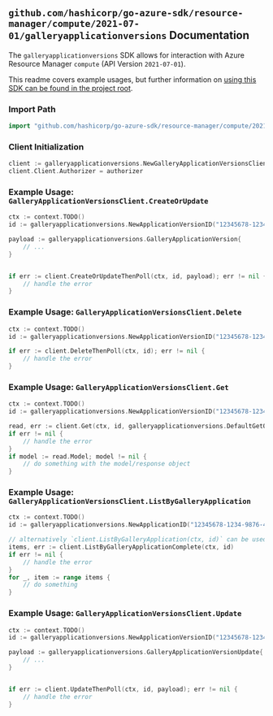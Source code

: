 
## `github.com/hashicorp/go-azure-sdk/resource-manager/compute/2021-07-01/galleryapplicationversions` Documentation

The `galleryapplicationversions` SDK allows for interaction with Azure Resource Manager `compute` (API Version `2021-07-01`).

This readme covers example usages, but further information on [using this SDK can be found in the project root](https://github.com/hashicorp/go-azure-sdk/tree/main/docs).

### Import Path

```go
import "github.com/hashicorp/go-azure-sdk/resource-manager/compute/2021-07-01/galleryapplicationversions"
```


### Client Initialization

```go
client := galleryapplicationversions.NewGalleryApplicationVersionsClientWithBaseURI("https://management.azure.com")
client.Client.Authorizer = authorizer
```


### Example Usage: `GalleryApplicationVersionsClient.CreateOrUpdate`

```go
ctx := context.TODO()
id := galleryapplicationversions.NewApplicationVersionID("12345678-1234-9876-4563-123456789012", "example-resource-group", "galleryValue", "applicationValue", "versionValue")

payload := galleryapplicationversions.GalleryApplicationVersion{
	// ...
}


if err := client.CreateOrUpdateThenPoll(ctx, id, payload); err != nil {
	// handle the error
}
```


### Example Usage: `GalleryApplicationVersionsClient.Delete`

```go
ctx := context.TODO()
id := galleryapplicationversions.NewApplicationVersionID("12345678-1234-9876-4563-123456789012", "example-resource-group", "galleryValue", "applicationValue", "versionValue")

if err := client.DeleteThenPoll(ctx, id); err != nil {
	// handle the error
}
```


### Example Usage: `GalleryApplicationVersionsClient.Get`

```go
ctx := context.TODO()
id := galleryapplicationversions.NewApplicationVersionID("12345678-1234-9876-4563-123456789012", "example-resource-group", "galleryValue", "applicationValue", "versionValue")

read, err := client.Get(ctx, id, galleryapplicationversions.DefaultGetOperationOptions())
if err != nil {
	// handle the error
}
if model := read.Model; model != nil {
	// do something with the model/response object
}
```


### Example Usage: `GalleryApplicationVersionsClient.ListByGalleryApplication`

```go
ctx := context.TODO()
id := galleryapplicationversions.NewApplicationID("12345678-1234-9876-4563-123456789012", "example-resource-group", "galleryValue", "applicationValue")

// alternatively `client.ListByGalleryApplication(ctx, id)` can be used to do batched pagination
items, err := client.ListByGalleryApplicationComplete(ctx, id)
if err != nil {
	// handle the error
}
for _, item := range items {
	// do something
}
```


### Example Usage: `GalleryApplicationVersionsClient.Update`

```go
ctx := context.TODO()
id := galleryapplicationversions.NewApplicationVersionID("12345678-1234-9876-4563-123456789012", "example-resource-group", "galleryValue", "applicationValue", "versionValue")

payload := galleryapplicationversions.GalleryApplicationVersionUpdate{
	// ...
}


if err := client.UpdateThenPoll(ctx, id, payload); err != nil {
	// handle the error
}
```
